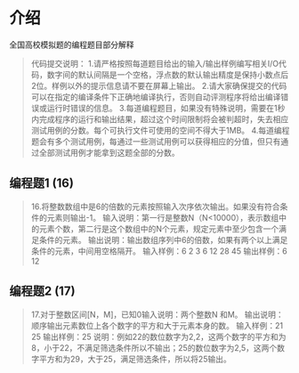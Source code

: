 # 介绍

全国高校模拟题的编程题目部分解释



> 代码提交说明：
> 1.请严格按照每道题目给出的输入/输出样例编写相关I/O代码，数字间的默认间隔是一个空格，浮点数的默认输出精度是保持小数点后2位。样例以外的提示信息请不要在屏幕上输出。
> 2.请大家确保提交的代码可以在指定的编译条件下正确地编译执行，否则自动评测程序将给出编译错误或运行时错误的信息。
> 3.每道编程题目，如果没有特殊说明，需要在1秒内完成程序的运行和输出结果，超过这个时间限制将会被判超时，失去相应测试用例的分数。每个可执行文件可使用的空间不得大于1MB。
> 4.每道编程题会有多个测试用例，每通过一些测试用例可以获得相应的分值，但只有通过全部测试用例才能拿到这题全部的分数。



## 编程题1  (16)

> 16.将整数数组中是6的倍数的元素按照输入次序依次输出。如果没有符合条件的元素则输出-1。
> 输入说明：第一行是整数N（N<10000），表示数组中的元素个数，第二行是这个数组中的N个元素，规定元素中至少包含一个满足条件的元素。
> 输出说明：输出数组序列中6的倍数，如果有两个以上满足条件的元素，中间用空格隔开。
> 输入样例：6
> 2 3 6 12 28 45
> 输出样例：6 12





## 编程题2 (17)

> 17.对于整数区间[N，M]，已知0输入说明：两个整数N 和M。
> 输出说明：顺序输出元素数位上各个数字的平方和大于元素本身的数。
> 输入样例：21 25
> 输出样例：25
> 说明：例如22的数位数字为2,2，这两个数字的平方和为8，小于22，不满足筛选条件所以不输出；25的数位数字为2,5，这两个数字平方和为29，大于25，满足筛选条件，所以将25输出。